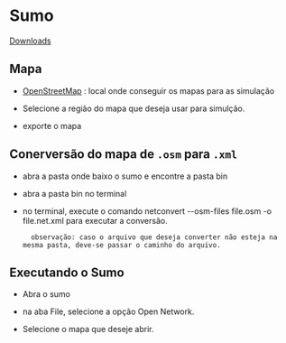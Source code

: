 # Sumo

[Downloads](https://sumo.dlr.de/docs/Downloads.php)

## Mapa

- [OpenStreetMap](https://www.openstreetmap.org) : local onde conseguir os mapas para as simulação

- Selecione a região do mapa que deseja usar para simulção.

- exporte o mapa

## Conerversão do mapa de `.osm` para `.xml`

- abra a pasta onde baixo o sumo e encontre a pasta bin

- abra a pasta bin no terminal

- no terminal, execute o comando netconvert --osm-files file.osm -o file.net.xml para executar a conversão.

        observação: caso o arquivo que deseja converter não esteja na mesma pasta, deve-se passar o caminho do arquivo.

## Executando o Sumo

- Abra o sumo

- na aba File, selecione a opção Open Network.

- Selecione o mapa que deseje abrir.
